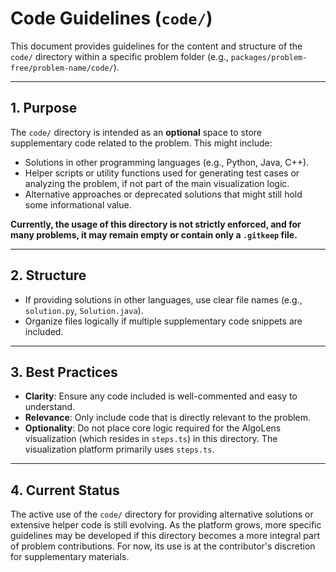 # Code Guidelines (`code/`)

This document provides guidelines for the content and structure of the `code/` directory within a specific problem folder (e.g., `packages/problem-free/problem-name/code/`).

---

## 1. Purpose

The `code/` directory is intended as an **optional** space to store supplementary code related to the problem. This might include:

-   Solutions in other programming languages (e.g., Python, Java, C++).
-   Helper scripts or utility functions used for generating test cases or analyzing the problem, if not part of the main visualization logic.
-   Alternative approaches or deprecated solutions that might still hold some informational value.

**Currently, the usage of this directory is not strictly enforced, and for many problems, it may remain empty or contain only a `.gitkeep` file.**

---

## 2. Structure

-   If providing solutions in other languages, use clear file names (e.g., `solution.py`, `Solution.java`).
-   Organize files logically if multiple supplementary code snippets are included.

---

## 3. Best Practices

-   **Clarity**: Ensure any code included is well-commented and easy to understand.
-   **Relevance**: Only include code that is directly relevant to the problem.
-   **Optionality**: Do not place core logic required for the AlgoLens visualization (which resides in `steps.ts`) in this directory. The visualization platform primarily uses `steps.ts`.

---

## 4. Current Status

The active use of the `code/` directory for providing alternative solutions or extensive helper code is still evolving. As the platform grows, more specific guidelines may be developed if this directory becomes a more integral part of problem contributions. For now, its use is at the contributor's discretion for supplementary materials.
